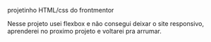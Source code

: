projetinho HTML/css do frontmentor

Nesse projeto usei flexbox e não consegui deixar o site responsivo, aprenderei no proximo projeto e voltarei pra arrumar.
